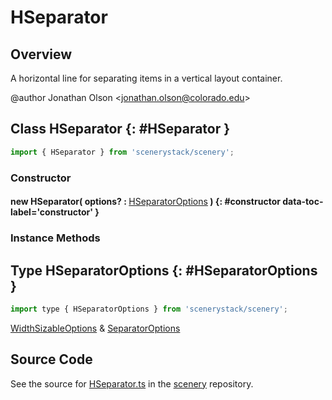 # HSeparator

## Overview

A horizontal line for separating items in a vertical layout container.

@author Jonathan Olson &lt;jonathan.olson@colorado.edu&gt;

## Class HSeparator {: #HSeparator }


```js
import { HSeparator } from 'scenerystack/scenery';
```
### Constructor

#### new HSeparator( options? : <span style="font-weight: 400;">[HSeparatorOptions](../scenery/HSeparator.md#HSeparatorOptions)</span> ) {: #constructor data-toc-label='constructor' }

### Instance Methods





## Type HSeparatorOptions {: #HSeparatorOptions }


```js
import type { HSeparatorOptions } from 'scenerystack/scenery';
```


[WidthSizableOptions](../scenery/WidthSizable.md#WidthSizableOptions) &amp; [SeparatorOptions](../scenery/Separator.md#SeparatorOptions)



## Source Code

See the source for [HSeparator.ts](https://github.com/phetsims/scenery/blob/main/js/layout/nodes/HSeparator.ts) in the [scenery](https://github.com/phetsims/scenery) repository.
